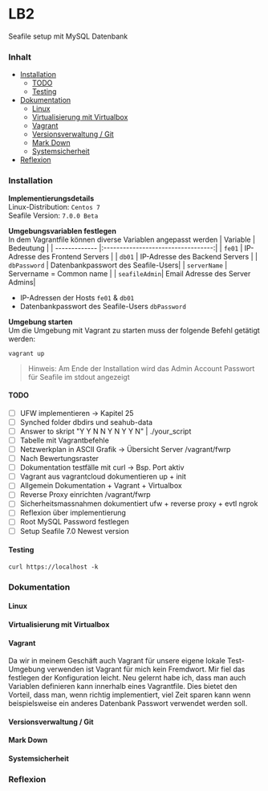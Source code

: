 # LB2 <!-- omit in toc -->
Seafile setup mit MySQL Datenbank

### Inhalt <!-- omit in toc -->
- [Installation](#installation)
  - [TODO](#todo)
  - [Testing](#testing)
- [Dokumentation](#dokumentation)
  - [Linux](#linux)
  - [Virtualisierung mit Virtualbox](#virtualisierung-mit-virtualbox)
  - [Vagrant](#vagrant)
  - [Versionsverwaltung / Git](#versionsverwaltung--git)
  - [Mark Down](#mark-down)
  - [Systemsicherheit](#systemsicherheit)
- [Reflexion](#reflexion)

### Installation
**Implementierungsdetails**  
Linux-Distribution: `Centos 7`  
Seafile Version: `7.0.0 Beta`

**Umgebungsvariablen festlegen**  
In dem Vagrantfile können diverse Variablen angepasst werden
| Variable      | Bedeutung                          | 
| ------------- |:----------------------------------:| 
| `fe01`        | IP-Adresse des Frontend Servers    | 
| `db01`        | IP-Adresse des Backend Servers     |
| `dbPassword`  | Datenbankpasswort des Seafile-Users|
| `serverName`  | Servername = Common name           |
| `seafileAdmin`| Email Adresse des Server Admins|
- IP-Adressen der Hosts `fe01` & `db01`
- Datenbankpasswort des Seafile-Users `dbPassword`

**Umgebung starten**  
Um die Umgebung mit Vagrant zu starten muss der folgende Befehl getätigt werden:  
```
vagrant up
```

> Hinweis: Am Ende der Installation wird das Admin Account Passwort für Seafile im stdout angezeigt

#### TODO
- [ ] UFW implementieren -> Kapitel 25
- [ ] Synched folder dbdirs und seahub-data
- [ ] Answer to skript "Y Y N N Y N Y Y N" | ./your_script 
- [ ] Tabelle mit Vagrantbefehle
- [ ] Netzwerkplan in ASCII Grafik -> Übersicht Server /vagrant/fwrp
- [ ] Nach Bewertungsraster
- [ ] Dokumentation testfälle mit curl -> Bsp. Port aktiv
- [ ] Vagrant aus vagrantcloud dokumentieren up + init
- [ ] Allgemein Dokumentation + Vagrant + Virtualbox 
- [ ] Reverse Proxy einrichten /vagrant/fwrp
- [ ] Sicherheitsmassnahmen dokumentiert ufw + reverse proxy + evtl ngrok
- [ ] Reflexion über implementierung
- [ ] Root MySQL Password festlegen
- [ ] Setup Seafile 7.0 Newest version

#### Testing
```curl https://localhost -k```

### Dokumentation
#### Linux

#### Virtualisierung mit Virtualbox

#### Vagrant 
Da wir in meinem Geschäft auch Vagrant für unsere eigene lokale Test-Umgebung verwenden ist Vagrant für mich kein Fremdwort. Mir fiel das festlegen der Konfiguration leicht. Neu gelernt habe ich, dass man auch Variablen definieren kann innerhalb eines Vagrantfile. Dies bietet den Vorteil, dass man, wenn richtig implementiert, viel Zeit sparen kann wenn beispielsweise ein anderes Datenbank Passwort verwendet werden soll.

#### Versionsverwaltung / Git

#### Mark Down

#### Systemsicherheit

### Reflexion